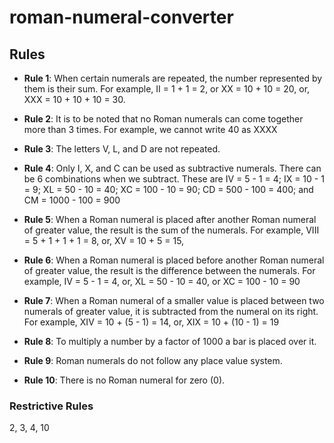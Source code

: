 # roman-numeral-converter

## Rules

- **Rule 1**: When certain numerals are repeated, the number represented by them is their sum. For example, II = 1 + 1 = 2, or XX = 10 + 10 = 20, or, XXX = 10 + 10 + 10 = 30.

- **Rule 2**: It is to be noted that no Roman numerals can come together more than 3 times. For example, we cannot write 40 as XXXX

- **Rule 3**: The letters V, L, and D are not repeated.

- **Rule 4**: Only I, X, and C can be used as subtractive numerals. There can be 6 combinations when we subtract. These are IV = 5 - 1 = 4; IX = 10 - 1 = 9; XL = 50 - 10 = 40; XC = 100 - 10 = 90; CD = 500 - 100 = 400; and CM = 1000 - 100 = 900

- **Rule 5**: When a Roman numeral is placed after another Roman numeral of greater value, the result is the sum of the numerals. For example, VIII = 5 + 1 + 1 + 1 = 8, or, XV = 10 + 5 = 15,

- **Rule 6**: When a Roman numeral is placed before another Roman numeral of greater value, the result is the difference between the numerals. For example, IV = 5 - 1 = 4, or, XL = 50 - 10 = 40, or XC = 100 - 10 = 90

- **Rule 7**: When a Roman numeral of a smaller value is placed between two numerals of greater value, it is subtracted from the numeral on its right. For example, XIV = 10 + (5 - 1) = 14, or, XIX = 10 + (10 - 1) = 19

- **Rule 8**: To multiply a number by a factor of 1000 a bar is placed over it.

- **Rule 9**: Roman numerals do not follow any place value system.

- **Rule 10**: There is no Roman numeral for zero (0).

### Restrictive Rules

2, 3, 4, 10

